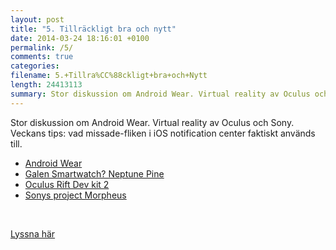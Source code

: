 ```yaml
---
layout: post
title: "5. Tillräckligt bra och nytt"
date: 2014-03-24 18:16:01 +0100
permalink: /5/
comments: true
categories: 
filename: 5.+Tillra%CC%88ckligt+bra+och+Nytt
length: 24413113
summary: Stor diskussion om Android Wear. Virtual reality av Oculus och Sony.
---
```

<p>
Stor diskussion om Android Wear. Virtual reality av Oculus och
Sony. Veckans tips: vad missade-fliken i iOS notification center
faktiskt används till.
</p>
<ul>
<li><a href="http://www.theverge.com/2014/3/18/5522226/google-reveals-android-wear-an-operating-system-designed-for">Android Wear</a>
</li>
<li><a href="https://www.kickstarter.com/projects/neptune/neptune-pine-smartwatch-reinvented">Galen Smartwatch? Neptune Pine</a>
</li>
<li><a href="http://arstechnica.com/gadgets/2014/03/oculus-rift-dev-kit-2-launches-with-960x1080-resolution-lower-latency/">Oculus Rift Dev kit 2</a>
</li>
<li><a href="http://arstechnica.com/gaming/2014/03/sony-reveals-virtual-reality-headset-plans-at-gdc-panel/">Sonys project Morpheus</a>
</li>
</ul>




<br>
<p>
<a href="https://s3-eu-west-1.amazonaws.com/www.semikolon.fm/audio/5.+Tillräckligt+bra+och+Nytt.mp3">Lyssna här</a>
</p>